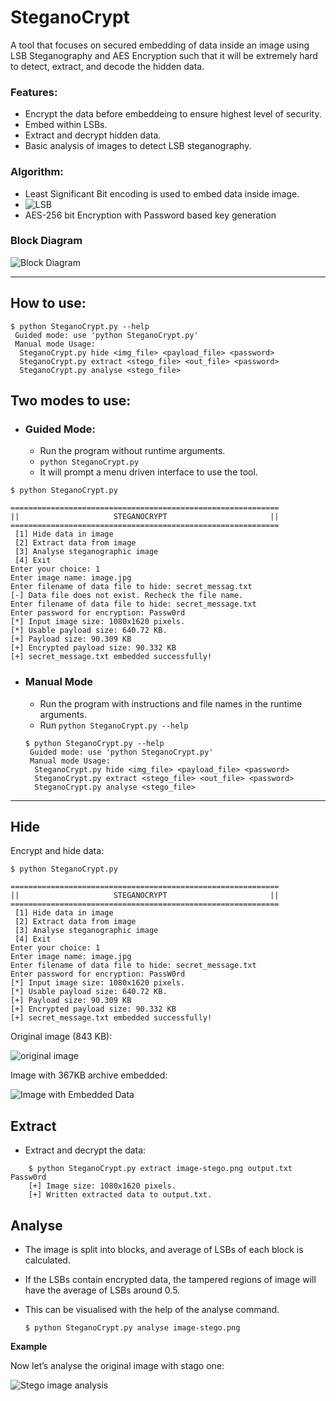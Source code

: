 
# SteganoCrypt


A tool that focuses on secured embedding of data inside an image using LSB Steganography and AES Encryption such that it will be extremely hard to detect, extract, and decode the hidden data.

### Features:

 - Encrypt the data before embeddeing to ensure highest level of security. 
 - Embed within LSBs.
 - Extract and decrypt hidden data.
 - Basic analysis of images to detect LSB steganography.

### Algorithm:
- Least Significant Bit encoding is used to embed data inside image. <newline>
- ![LSB](images/lsb.jpg)
- AES-256 bit Encryption with Password based key generation

### Block Diagram
![Block Diagram](images/block_diagram.png)

----
## How to use:

    $ python SteganoCrypt.py --help
     Guided mode: use 'python SteganoCrypt.py'
     Manual mode Usage: 
      SteganoCrypt.py hide <img_file> <payload_file> <password>
      SteganoCrypt.py extract <stego_file> <out_file> <password>
      SteganoCrypt.py analyse <stego_file>


## Two modes to use:

- ### Guided Mode: 
    - Run the program without runtime arguments.
    - `python SteganoCrypt.py`
    - It will prompt a menu driven interface to use the tool. 
```
$ python SteganoCrypt.py

============================================================
||                     STEGANOCRYPT                       ||
============================================================
 [1] Hide data in image
 [2] Extract data from image
 [3] Analyse steganographic image
 [4] Exit
Enter your choice: 1
Enter image name: image.jpg
Enter filename of data file to hide: secret_messag.txt
[-] Data file does not exist. Recheck the file name. 
Enter filename of data file to hide: secret_message.txt
Enter password for encryption: Passw0rd
[*] Input image size: 1080x1620 pixels.
[*] Usable payload size: 640.72 KB.
[+] Payload size: 90.309 KB 
[+] Encrypted payload size: 90.332 KB 
[+] secret_message.txt embedded successfully!
```

- ### Manual Mode
    - Run the program with instructions and file names in the runtime arguments.
    - Run  `python SteganoCrypt.py --help`
    ```
    $ python SteganoCrypt.py --help
     Guided mode: use 'python SteganoCrypt.py'
     Manual mode Usage: 
      SteganoCrypt.py hide <img_file> <payload_file> <password>
      SteganoCrypt.py extract <stego_file> <out_file> <password>
      SteganoCrypt.py analyse <stego_file>
    ```
----

## Hide

Encrypt and hide data:
```
$ python SteganoCrypt.py

============================================================
||                     STEGANOCRYPT                       ||
============================================================
 [1] Hide data in image
 [2] Extract data from image
 [3] Analyse steganographic image
 [4] Exit
Enter your choice: 1
Enter image name: image.jpg
Enter filename of data file to hide: secret_message.txt
Enter password for encryption: PassW0rd
[*] Input image size: 1080x1620 pixels.
[*] Usable payload size: 640.72 KB.
[+] Payload size: 90.309 KB 
[+] Encrypted payload size: 90.332 KB 
[+] secret_message.txt embedded successfully!
```
 
Original image (843 KB): 

![original image](image.jpg)

Image with 367KB archive embedded:

![Image with Embedded Data](image-stego.png)
 
## Extract
- Extract and decrypt the data:
```
    $ python SteganoCrypt.py extract image-stego.png output.txt Passw0rd
    [+] Image size: 1080x1620 pixels.
    [+] Written extracted data to output.txt.
```

## Analyse

- The image is split into blocks, and average of LSBs of each block is calculated. 
- If the LSBs contain encrypted data, the tampered regions of image will have the average of LSBs around 0.5.
- This can be visualised with the help of the analyse command.

    `$ python SteganoCrypt.py analyse image-stego.png`

**Example**

Now let’s analyse the original image with stago one:

![Stego image analysis](images/analysis.png)


